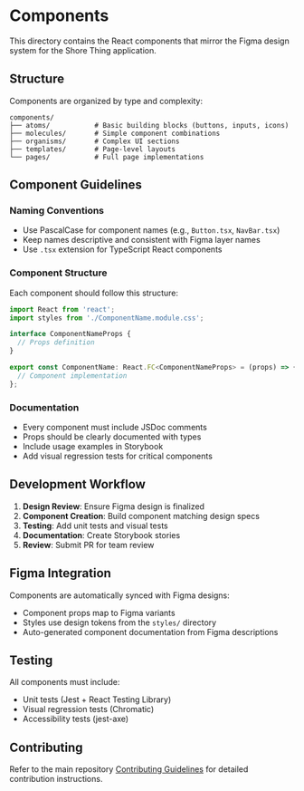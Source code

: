 # Components

This directory contains the React components that mirror the Figma design system for the Shore Thing application.

## Structure

Components are organized by type and complexity:

```
components/
├── atoms/           # Basic building blocks (buttons, inputs, icons)
├── molecules/       # Simple component combinations
├── organisms/       # Complex UI sections
├── templates/       # Page-level layouts
└── pages/           # Full page implementations
```

## Component Guidelines

### Naming Conventions
- Use PascalCase for component names (e.g., `Button.tsx`, `NavBar.tsx`)
- Keep names descriptive and consistent with Figma layer names
- Use `.tsx` extension for TypeScript React components

### Component Structure

Each component should follow this structure:

```typescript
import React from 'react';
import styles from './ComponentName.module.css';

interface ComponentNameProps {
  // Props definition
}

export const ComponentName: React.FC<ComponentNameProps> = (props) => {
  // Component implementation
};
```

### Documentation

- Every component must include JSDoc comments
- Props should be clearly documented with types
- Include usage examples in Storybook
- Add visual regression tests for critical components

## Development Workflow

1. **Design Review**: Ensure Figma design is finalized
2. **Component Creation**: Build component matching design specs
3. **Testing**: Add unit tests and visual tests
4. **Documentation**: Create Storybook stories
5. **Review**: Submit PR for team review

## Figma Integration

Components are automatically synced with Figma designs:

- Component props map to Figma variants
- Styles use design tokens from the `styles/` directory
- Auto-generated component documentation from Figma descriptions

## Testing

All components must include:

- Unit tests (Jest + React Testing Library)
- Visual regression tests (Chromatic)
- Accessibility tests (jest-axe)

## Contributing

Refer to the main repository [Contributing Guidelines](../documentation/CONTRIBUTING.md) for detailed contribution instructions.
